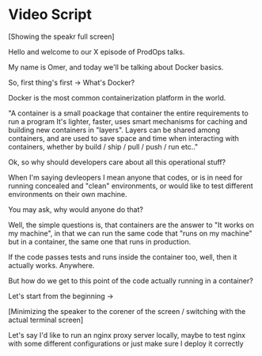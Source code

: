 # Video Script

[Showing the speakr full screen]

Hello and welcome to our X episode of ProdOps talks.

My name is Omer, and today we'll be talking about Docker basics.

So, first thing's first -> What's Docker?

Docker is the most common containerization platform in the world.

"A container is a small poackage that container the entire requirements to run a program
It's lighter, faster, uses smart mechanisms for caching and building new containers in "layers". 
Layers can be shared among containers, and are used to save space and time when interacting with containers,
whether by build / ship / pull / push / run etc.."

Ok, so why should developers care about all this operational stuff?

When I'm saying devleopers I mean anyone that codes, or is in need for running concealed and "clean" environments, or would like to test different environments on their own machine.

You may ask, why would anyone do that?

Well, the simple questions is, that containers are the answer to "It works on my machine", in that we can run the same code that "runs on my machine" but in a container, the same one that runs in production.

If the code passes tests and runs inside the container too, well, then it actually works. Anywhere.

But how do we get to this point of the code actually running in a container? 

Let's start from the beginning -> 

[Minimizing the speaker to the corener of the screen / switching with the actual terminal screen]

Let's say I'd like to run an nginx proxy server locally, maybe to test nginx with some different configurations or just make sure I deploy it correctly
